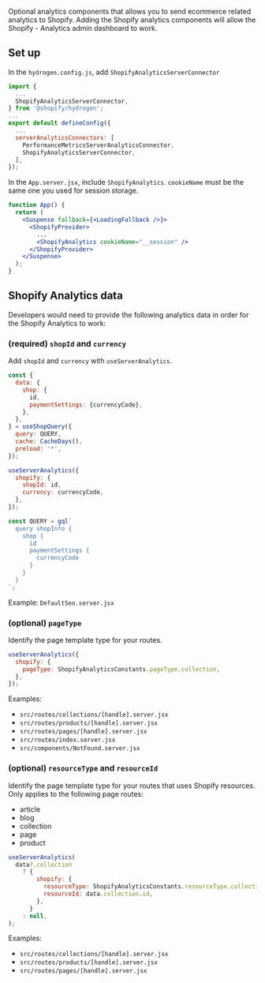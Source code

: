 Optional analytics components that allows you to send ecommerce related analytics to
Shopify. Adding the Shopify analytics components will allow the Shopify - Analytics
admin dashboard to work.

## Set up

In the `hydrogen.config.js`, add `ShopifyAnalyticsServerConnector`

```jsx
import {
  ...
  ShopifyAnalyticsServerConnector,
} from '@shopify/hydrogen';
...
export default defineConfig({
  ...
  serverAnalyticsConnectors: [
    PerformanceMetricsServerAnalyticsConnector,
    ShopifyAnalyticsServerConnector,
  ],
});
```

In the `App.server.jsx`, include `ShopifyAnalytics`. `cookieName` must be
the same one you used for session storage.

```jsx
function App() {
  return (
    <Suspense fallback={<LoadingFallback />}>
      <ShopifyProvider>
        ...
        <ShopifyAnalytics cookieName="__session" />
      </ShopifyProvider>
    </Suspense>
  );
}
```

## Shopify Analytics data

Developers would need to provide the following analytics data in order for the
Shopify Analytics to work:

### (required) `shopId` and `currency`

Add `shopId` and `currency` with `useServerAnalytics`.

```jsx
const {
  data: {
    shop: {
      id,
      paymentSettings: {currencyCode},
    },
  },
} = useShopQuery({
  query: QUERY,
  cache: CacheDays(),
  preload: '*',
});

useServerAnalytics({
  shopify: {
    shopId: id,
    currency: currencyCode,
  },
});

const QUERY = gql`
  query shopInfo {
    shop {
      id
      paymentSettings {
        currencyCode
      }
    }
  }
`;
```

Example: `DefaultSeo.server.jsx`

### (optional) `pageType`

Identify the page template type for your routes.

```jsx
useServerAnalytics({
  shopify: {
    pageType: ShopifyAnalyticsConstants.pageType.collection,
  },
});
```

Examples:
* `src/routes/collections/[handle].server.jsx`
* `src/routes/products/[handle].server.jsx`
* `src/routes/pages/[handle].server.jsx`
* `src/routes/index.server.jsx`
* `src/components/NotFound.server.jsx`

### (optional) `resourceType` and `resourceId`

Identify the page template type for your routes that uses Shopify resources.
Only applies to the following page routes:

* article
* blog
* collection
* page
* product

```jsx
useServerAnalytics(
  data?.collection
    ? {
        shopify: {
          resourceType: ShopifyAnalyticsConstants.resourceType.collection,
          resourceId: data.collection.id,
        },
      }
    : null,
);
```

Examples:
* `src/routes/collections/[handle].server.jsx`
* `src/routes/products/[handle].server.jsx`
* `src/routes/pages/[handle].server.jsx`